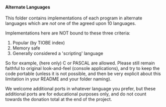 #### Alternate Languages

This folder contains implementations of each program in alternate languages which are _not_ one of the agreed upon 10 languages.

Implementations here are NOT bound to these three criteria:

1. Popular (by TIOBE index)
2. Memory safe
3. Generally considered a 'scripting' language

So for example, (here only) C or PASCAL are allowed. Please still remain faithful to original look-and-feel (console applications),
and try to keep the code portable (unless it is not possible, and then be very explicit about this limitation in your
README and your folder naming).

We welcome additional ports in whatever language you prefer, but these additional ports are for educational purposes only, and do not count towards the donation total at the end of the project.
